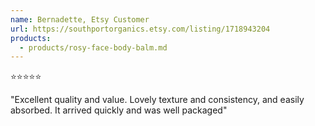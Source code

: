 ```yaml
---
name: Bernadette, Etsy Customer
url: https://southportorganics.etsy.com/listing/1718943204
products:
  - products/rosy-face-body-balm.md
---
```

⭐️⭐️⭐️⭐️⭐️

"Excellent quality and value. Lovely texture and consistency, and easily absorbed. It arrived quickly and was well packaged"